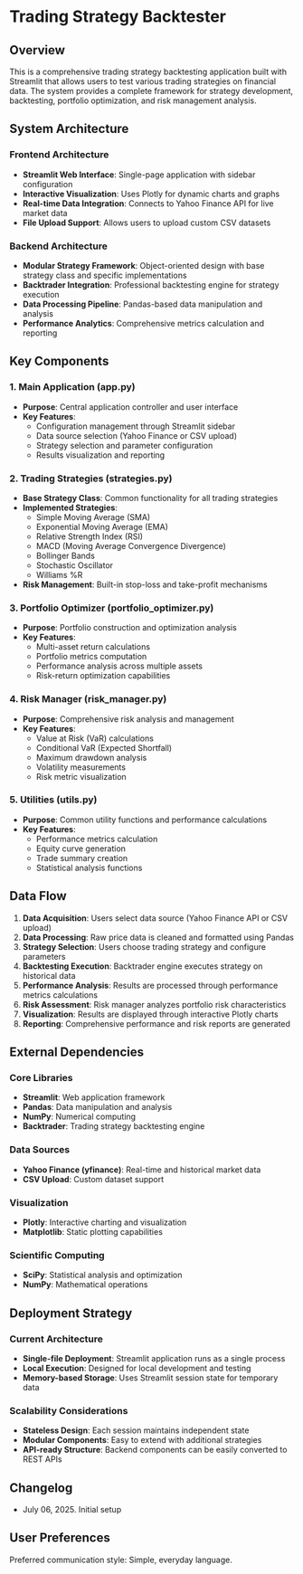 # Trading Strategy Backtester

## Overview

This is a comprehensive trading strategy backtesting application built with Streamlit that allows users to test various trading strategies on financial data. The system provides a complete framework for strategy development, backtesting, portfolio optimization, and risk management analysis.

## System Architecture

### Frontend Architecture
- **Streamlit Web Interface**: Single-page application with sidebar configuration
- **Interactive Visualization**: Uses Plotly for dynamic charts and graphs
- **Real-time Data Integration**: Connects to Yahoo Finance API for live market data
- **File Upload Support**: Allows users to upload custom CSV datasets

### Backend Architecture
- **Modular Strategy Framework**: Object-oriented design with base strategy class and specific implementations
- **Backtrader Integration**: Professional backtesting engine for strategy execution
- **Data Processing Pipeline**: Pandas-based data manipulation and analysis
- **Performance Analytics**: Comprehensive metrics calculation and reporting

## Key Components

### 1. Main Application (app.py)
- **Purpose**: Central application controller and user interface
- **Key Features**:
  - Configuration management through Streamlit sidebar
  - Data source selection (Yahoo Finance or CSV upload)
  - Strategy selection and parameter configuration
  - Results visualization and reporting

### 2. Trading Strategies (strategies.py)
- **Base Strategy Class**: Common functionality for all trading strategies
- **Implemented Strategies**:
  - Simple Moving Average (SMA)
  - Exponential Moving Average (EMA)
  - Relative Strength Index (RSI)
  - MACD (Moving Average Convergence Divergence)
  - Bollinger Bands
  - Stochastic Oscillator
  - Williams %R
- **Risk Management**: Built-in stop-loss and take-profit mechanisms

### 3. Portfolio Optimizer (portfolio_optimizer.py)
- **Purpose**: Portfolio construction and optimization analysis
- **Key Features**:
  - Multi-asset return calculations
  - Portfolio metrics computation
  - Performance analysis across multiple assets
  - Risk-return optimization capabilities

### 4. Risk Manager (risk_manager.py)
- **Purpose**: Comprehensive risk analysis and management
- **Key Features**:
  - Value at Risk (VaR) calculations
  - Conditional VaR (Expected Shortfall)
  - Maximum drawdown analysis
  - Volatility measurements
  - Risk metric visualization

### 5. Utilities (utils.py)
- **Purpose**: Common utility functions and performance calculations
- **Key Features**:
  - Performance metrics calculation
  - Equity curve generation
  - Trade summary creation
  - Statistical analysis functions

## Data Flow

1. **Data Acquisition**: Users select data source (Yahoo Finance API or CSV upload)
2. **Data Processing**: Raw price data is cleaned and formatted using Pandas
3. **Strategy Selection**: Users choose trading strategy and configure parameters
4. **Backtesting Execution**: Backtrader engine executes strategy on historical data
5. **Performance Analysis**: Results are processed through performance metrics calculations
6. **Risk Assessment**: Risk manager analyzes portfolio risk characteristics
7. **Visualization**: Results are displayed through interactive Plotly charts
8. **Reporting**: Comprehensive performance and risk reports are generated

## External Dependencies

### Core Libraries
- **Streamlit**: Web application framework
- **Pandas**: Data manipulation and analysis
- **NumPy**: Numerical computing
- **Backtrader**: Trading strategy backtesting engine

### Data Sources
- **Yahoo Finance (yfinance)**: Real-time and historical market data
- **CSV Upload**: Custom dataset support

### Visualization
- **Plotly**: Interactive charting and visualization
- **Matplotlib**: Static plotting capabilities

### Scientific Computing
- **SciPy**: Statistical analysis and optimization
- **NumPy**: Mathematical operations

## Deployment Strategy

### Current Architecture
- **Single-file Deployment**: Streamlit application runs as a single process
- **Local Execution**: Designed for local development and testing
- **Memory-based Storage**: Uses Streamlit session state for temporary data

### Scalability Considerations
- **Stateless Design**: Each session maintains independent state
- **Modular Components**: Easy to extend with additional strategies
- **API-ready Structure**: Backend components can be easily converted to REST APIs

## Changelog

- July 06, 2025. Initial setup

## User Preferences

Preferred communication style: Simple, everyday language.